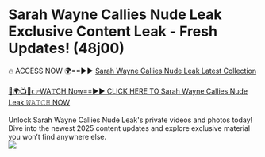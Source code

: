 # Sarah Wayne Callies Nude Leak Exclusive Content Leak - Fresh Updates! (48j00)

🔥 ACCESS NOW 🌍==►► <a href="https://tinyurl.com/2mz8nhtm" rel="nofollow">Sarah Wayne Callies Nude Leak Latest Collection</a>
<br><br>
[🔴🌍📺📱👉WA𝚃CH Now==►► CLICK HERE TO Sarah Wayne Callies Nude Leak 𝚆𝙰𝚃𝙲𝙷 NOW](https://tinyurl.com/2mz8nhtm)
<br><br>
Unlock Sarah Wayne Callies Nude Leak's private videos and photos today! Dive into the newest 2025 content updates and explore exclusive material you won’t find anywhere else.
<br>
<a href="https://tinyurl.com/2mz8nhtm" rel="nofollow" data-target="animated-image.originalLink"><img src="https://camo.githubusercontent.com/8a4f000d20f83aca3bf7ec5f350d767afa0574a8a352519fd8cfa583a6f93a33/68747470733a2f2f692e696d6775722e636f6d2f644a486b345a712e676966" data-canonical-src="https://i.imgur.com/dJHk4Zq.gif" style="max-width: 100%; display: inline-block;" data-target="animated-image.originalImage"></a>
<br>
